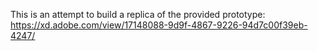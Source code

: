 This is an attempt to build a replica of the provided prototype: https://xd.adobe.com/view/17148088-9d9f-4867-9226-94d7c00f39eb-4247/ 
